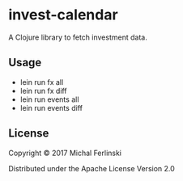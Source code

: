 # invest-calendar

A Clojure library to fetch investment data.

## Usage

  - lein run fx all
  - lein run fx diff
  - lein run events all
  - lein run events diff

## License

Copyright © 2017 Michal Ferlinski

Distributed under the Apache License Version 2.0
